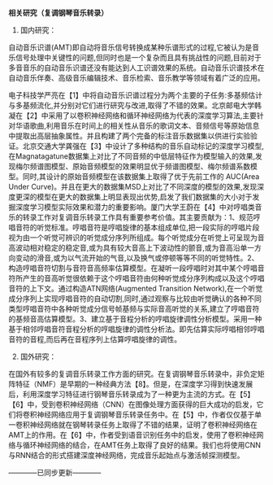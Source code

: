 **相关研究（复调钢琴音乐转录）**

1. 国内研究：

自动音乐识谱(AMT)即自动将音乐信号转换成某种乐谱形式的过程,它被认为是音乐信号处理中关键性的问题,但同时也是一个复杂而且具有挑战性的问题,目前对于多音音乐的自动音乐识谱还没有能达到人工识谱效果的系统。自动音乐识谱技术在自动音乐伴奏、高级音乐编辑技术、音乐检索、音乐教学等领域有着广泛的应用。

电子科技学严亮在【1】中将自动音乐识谱过程分为两个主要的子任务:多基频估计与多基频流化,并分别对它们进行研究与改进,取得了不错的效果。北京邮电大学韩凝在【2】中采用了以卷积神经网络和循环神经网络为代表的深度学习算法,主要针对华语歌曲,利用音乐在时间上的相关性从音乐的歌词文本、音频信号等原始信息中提取出高层抽象属性。并且构建了两个完备的标注音乐数据集以供进行实验验证。北京交通大学龚强在【3】中设计了多种结构的音乐自动标记的深度学习模型,在Magnatagatune数据集上对比了不同音频的中低层特征作为模型输入的效果,发现梅尔频谱图模型、原始音频模型的效果明显优于频谱图模型、梅尔频谱系数模型。同时,其设计的原始音频模型在该数据集上取得了优于先前工作的 AUC(Area Under Curve)。并且在更大的数据集MSD上对比了不同深度的模型的效果,发现深度更深的模型在更大的数据集上明显表现出优势,启发了我们数据集的大小对于发掘深度学习模型实际效果和潜力的重要影响。厦门大学王蔚在【4】中对哼唱类音乐的转录工作对复调音乐转录工作具有重要参考价值。其主要贡献为：1、规范哼唱音符的听觉标准。哼唱音符是哼唱旋律的基本组成单位,把一段实际的哼唱片段视为由一个听觉可辨识的听觉成分序列所组成。每个听觉成分在听觉上可呈现为音高波动相对稳定的稳定音,或为具有较大音高上下波动性的颤音,或为音高沿单一方向变动的滑音,或为以气流开始的气音,以及换气或停顿等等不同的听觉特性。2、构造哼唱音符切割与音符音高频率估算模型。在凝听一段哼唱时对其中某个哼唱音符所产生的音高听觉很依赖于这个哼唱音符由何种听觉成分序列构成以及这个哼唱音符的上下文。通过构造ATN网络(Augmented Transition Network),在一个听觉成分序列上实现哼唱音符的自动切割,同时,通过观察与比较由听觉确认的各种不同类型哼唱音符中各种听觉成分信号帧基频与实际音高听觉的关系,建立了哼唱音符的基频音高估算模型。3、建立基于音程分析的哼唱旋律调性分析模型。采用一种基于相邻哼唱音符音程分析的哼唱旋律的调性分析法。即先估算实际哼唱相邻哼唱音符的音程,而后再在音程序列上估算哼唱旋律的调性。

2. 国外研究：

在国外有较多的复调音乐转录工作方面的研究。在复调钢琴音乐转录中，非负定矩阵特征（NMF）是早期的一种经典方法【8】。但是，在深度学习得到快速发展后，利用深度学习特征进行钢琴音乐转录成为了一种更为主流的方式。在【5】【6】中，受到卷积神经网络（CNN）在图像处理方面获得的巨大成功的启发，它们将卷积神经网络应用于复调钢琴音乐转录任务中。在【5】中，作者仅仅基于单一卷积神经网络就在钢琴转录任务上取得了不错的结果，证明了卷积神经网络在AMT上的作用。在【6】中，作者受到语音识别任务中的启发，使用了卷积神经网络与循环神经网络的结合，在AMT任务上取得了良好的结果。我们也将使用CNN与RNN结合的形式搭建深度神经网络，完成音乐起始点与激活帧探测模型。

————已同步更新————

